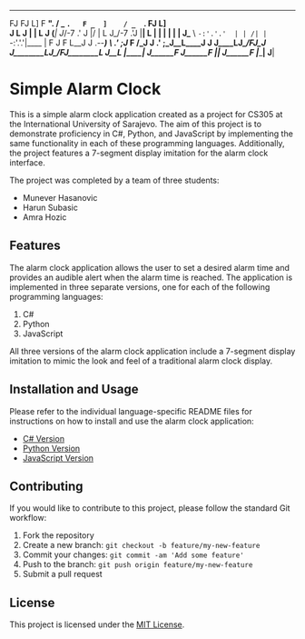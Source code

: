   __     _  _      ___          ____      ____      ____    _  _   
  FJ    FJ  L]    F __".       / _  `.   F _  ]    / _  `. FJ  L]  
 J  L  J |  | L  J (___|      J_/-7 .'  J |/ | L  J_/-7 .'J |__| L 
 |  |  | |  | |  J\___ \      `-:'.'.'  | | /| |  `-:'.'.'|____  | 
 F  J  F L__J J .--___) \     .' ;_J__  F  /_J J  .' ;_J__L____J J 
J____LJ\______/FJ\______J    J________LJ\______/FJ________L    J__L
|____| J______F  J______F    |________| J______F |________|    J__|
                                        

# Simple Alarm Clock

This is a simple alarm clock application created as a project for CS305 at the International University of Sarajevo. The aim of this project is to demonstrate proficiency in C#, Python, and JavaScript by implementing the same functionality in each of these programming languages. Additionally, the project features a 7-segment display imitation for the alarm clock interface.

The project was completed by a team of three students:
- Munever Hasanovic
- Harun Subasic
- Amra Hozic

## Features

The alarm clock application allows the user to set a desired alarm time and provides an audible alert when the alarm time is reached. The application is implemented in three separate versions, one for each of the following programming languages:

1. C#
2. Python
3. JavaScript

All three versions of the alarm clock application include a 7-segment display imitation to mimic the look and feel of a traditional alarm clock display.

## Installation and Usage

Please refer to the individual language-specific README files for instructions on how to install and use the alarm clock application:

- [C# Version](c-sharp/README.md)
- [Python Version](python/README.md)
- [JavaScript Version](javascript/README.md)

## Contributing

If you would like to contribute to this project, please follow the standard Git workflow:

1. Fork the repository
2. Create a new branch: `git checkout -b feature/my-new-feature`
3. Commit your changes: `git commit -am 'Add some feature'`
4. Push to the branch: `git push origin feature/my-new-feature`
5. Submit a pull request

## License

This project is licensed under the [MIT License](LICENSE).
